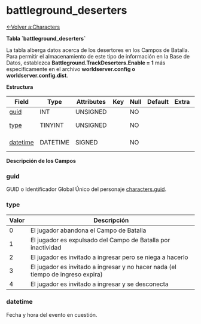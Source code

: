 # battleground\_deserters

[<-Volver a:Characters](database-characters)

**Tabla \`battleground\_deserters\`**

La tabla alberga datos acerca de los desertores en los Campos de Batalla. Para permitir el almacenamiento de este tipo de información en la Base de Datos, establezca **Battleground.TrackDeserters.Enable = 1** más especificamente en el archivo **worldserver.config o worldserver.config.dist**.

**Estructura**

| Field         | Type     | Attributes | Key | Null | Default | Extra | Comment                   |
| ------------- | -------- | ---------- | --- | ---- | ------- | ----- | ------------------------- |
| [guid][1]     | INT      | UNSIGNED   |     | NO   |         |       | characters.guid           |
| [type][2]     | TINYINT  | UNSIGNED   |     | NO   |         |       | type of the desertion     |
| [datetime][3] | DATETIME | SIGNED     |     | NO   |         |       | datetime of the desertion |

[1]: #guid
[2]: #type
[3]: #datetime

**Descripción de los Campos**

### guid

GUID o Identificador Global Único del personaje [characters.guid](characters#guid).

### type

| Valor | Descripción                                                                     |
| ----- | ------------------------------------------------------------------------------- |
| 0     | El jugador abandona el Campo de Batalla                                         |
| 1     | El jugador es expulsado del Campo de Batalla por inactividad                    |
| 2     | El jugador es invitado a ingresar pero se niega a hacerlo                       |
| 3     | El jugador es invitado a ingresar y no hacer nada (el tiempo de ingreso expira) |
| 4     | El jugador es invitado a ingresar y se desconecta                               |

### datetime

Fecha y hora del evento en cuestión.

